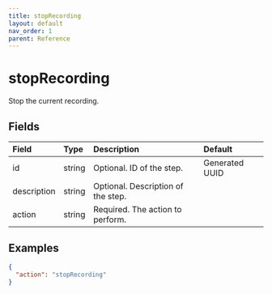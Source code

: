 ```yaml
---
title: stopRecording
layout: default
nav_order: 1
parent: Reference
---
```



# stopRecording




Stop the current recording.

## Fields

Field | Type | Description | Default
:-- | :-- | :-- | :--
id | string |  Optional. ID of the step. | Generated UUID
description | string |  Optional. Description of the step. | 
action | string |  Required. The action to perform. | 

## Examples

```json
{
  "action": "stopRecording"
}
```
